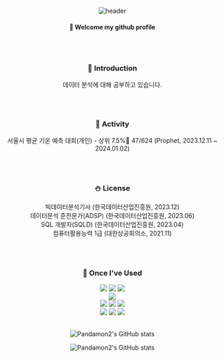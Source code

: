 <div align="center"> 

![header](https://capsule-render.vercel.app/api?type=waving&color=3ea055&height=200&section=header&text=Data&fontColor=fffdf3&fontSize=50&animation=fadeIn&fontAlignY=55&desc=%20&descAlignY=62&descAlign=62)
  
####  :wave: Welcome my github profile
<br/>
<br/>

### :panda_face: Introduction
데이터 분석에 대해 공부하고 있습니다.

<br/>
<br/>

### :movie_camera: Activity
서울시 평균 기온 예측 대회(개인) - 상위 7.5%🥉 47/624 (Prophet, 2023.12.11 ~ 2024.01.02)

<br/>
<br/>

### :snowman: License
빅데이터분석기사 (한국데이터산업진흥원, 2023.12)
 <br/>
데이터분석 준전문가(ADSP) (한국데이터산업진흥원, 2023.06)
 <br/>
SQL 개발자(SQLD) (한국데이터산업진흥원, 2023.04)
 <br/>
컴퓨터활용능력 1급 (대한상공회의소, 2021.11)

 <br/>
 <br/>

### :train: Once I've Used
<img src="https://img.shields.io/badge/Python-3776AB?style=for-the-badge&logo=Python&logoColor=white">
<img src="https://img.shields.io/badge/pandas-150458?style=for-the-badge&logo=pandas&logoColor=white">
<img src="https://img.shields.io/badge/R-150458?style=for-the-badge&logo=R&logoColor=white">
<br/>
<img src="https://img.shields.io/badge/DBeaver-382923?style=for-the-badge&logo=DBeaver&logoColor=white">
<br/>
<img src="https://img.shields.io/badge/Git-F05032?style=for-the-badge&logo=Git&logoColor=white">
<img src="https://img.shields.io/badge/github-181717?style=for-the-badge&logo=github&logoColor=white">
<img src="https://img.shields.io/badge/PyCharm-000000?style=for-the-badge&logo=PyCharm&logoColor=white">
<br/>
<img src="https://img.shields.io/badge/Slack-4A154B?style=for-the-badge&logo=Slack&logoColor=white">
<img src="https://img.shields.io/badge/VirtualBox-183A61?style=for-the-badge&logo=VirtualBox&logoColor=white">
<img src="https://img.shields.io/badge/Ubuntu-E95420?style=for-the-badge&logo=Ubuntu&logoColor=white">

<br/>
<br/>
 
![Pandamon2's GitHub stats]((https://github-readme-stats.vercel.app/api?username=Pandamon2&show=reviews))

![Pandamon2's GitHub stats](https://github-readme-stats.vercel.app/api?username=Pandamon2&show_icons=true&theme=tokyonight)
